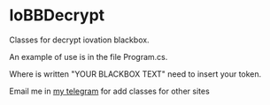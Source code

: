 # IoBBDecrypt

Classes for decrypt iovation blackbox.

An example of use is in the file Program.cs.

Where is written "YOUR BLACKBOX TEXT" need to insert your token.

Email me in [my telegram](https://t.me/awakened9879) for add classes for other sites
